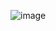 ![image](https://user-images.githubusercontent.com/93801960/160749052-91441080-e0e7-4b5b-8e48-2444ae4a5bb5.png)



